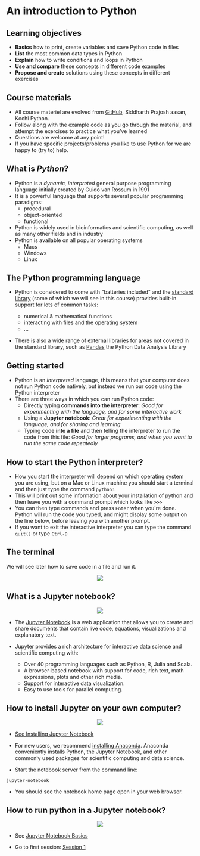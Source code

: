 
# An introduction to Python

## Learning objectives
- **Basics** how to print, create variables and save Python code in files
- **List** the most common data types in Python
- **Explain** how to write conditions and loops in Python
- **Use and compare** these concepts in different code examples 
- **Propose and create** solutions using these concepts in different exercises

## Course materials

- All course materiel are evolved from [GitHub](https://github.com/sprajosh/basic-python), Siddharth Prajosh aasan, Kochi Python.
- Follow along with the example code as you go through the material, and attempt the exercises to practice what you’ve learned
- Questions are welcome at any point!
- If you have specific projects/problems you like to use Python for we are happy to (try to) help.


## What is *Python*?

- Python is a *dynamic, interpreted* general purpose programming language initially created by Guido van Rossum in 1991
- It is a powerful language that supports several popular programming paradigms:
    - procedural
    - object-oriented
    - functional
- Python is widely used in bioinformatics and scientific computing, as well as many other fields and in industry
- Python is available on all popular operating systems
    - Macs
    - Windows
    - Linux

## The Python programming language

- Python is considered to come with "batteries included" and the <a href="https://docs.python.org/3.5/library/">standard library</a> (some of which we will see in this course) provides built-in support for lots of common tasks:
    - numerical & mathematical functions 
    - interacting with files and the operating system
    - ...

- There is also a wide range of external libraries for areas not covered in the standard library, such as [Pandas](http://pandas.pydata.org/) the Python Data Analysis Library

## Getting started

- Python is an *interpreted* language, this means that your computer does not run Python code natively, but instead we run our code using the Python interpreter
- There are three ways in which you can run Python code:
    - Directly typing **commands into the interpreter**: *Good for experimenting with the language, and for some interactive work*
    - Using a **Jupyter notebook**: *Great for experimenting with the language, and for sharing and learning*
    - Typing code **into a file** and then telling the interpreter to run the code from this file: *Good for larger programs, and when you want to run the same code repeatedly*


## How to start the Python interpreter?

- How you start the interpreter will depend on which operating system you are using, but on a Mac or Linux machine you should start a terminal and then just type the command `python3`
- This will print out some information about your installation of python and then leave you with a command prompt which looks like `>>>` 
- You can then type commands and press `Enter` when you're done. Python will run the code you typed, and might display some output on the line below, before leaving you with another prompt.
- If you want to exit the interactive interpreter you can type the command `quit()` or type `Ctrl-D`

## The terminal

We will see later how to save code in a file and run it.
<center><img src="../img/terminal.png"></center>

## What is a Jupyter notebook?

<center><img src="../img/Jupyter.svg"></center>

- The [Jupyter Notebook](http://jupyter.org/) is a web application that allows you to create and share documents that contain live code, equations, visualizations and explanatory text. 

- Jupyter provides a rich architecture for interactive data science and scientific computing with: 
    - Over 40 programming languages such as Python, R, Julia and Scala.
    - A browser-based notebook with support for code, rich text, math expressions, plots and other rich media.
    - Support for interactive data visualization.
    - Easy to use tools for parallel computing.

## How to install Jupyter on your own computer?




<center><img src="../img/Jupyter.svg"></center>

- [See Installing Jupyter Notebook](https://jupyter.readthedocs.io/en/latest/install.html)

- For new users, we recommend [installing Anaconda](https://www.continuum.io/downloads). Anaconda conveniently installs Python, the Jupyter Notebook, and other commonly used packages for scientific computing and data science.

- Start the notebook server from the command line:
```
jupyter-notebook
```
- You should see the notebook home page open in your web browser.


## How to run python in a Jupyter notebook?


<center><img src="../img/Jupyter.svg"></center>

- See [Jupyter Notebook Basics](http://nbviewer.jupyter.org/github/jupyter/notebook/blob/master/docs/source/examples/Notebook/Notebook%20Basics.ipynb)


- Go to first session: [Session 1](Session_1.md)

